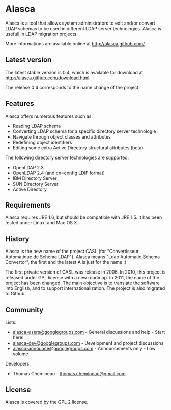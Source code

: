 
Alasca
======

Alasca is a tool that allows system administrators to edit and/or convert LDAP
schemas to be used in different LDAP server technologies. Alasca is usefull in
LDAP migration projects.

More informations are available online at http://alasca.github.com/.

Latest version
--------------

The latest stable version is 0.4, which is available for download at
http://alasca.github.com/download.html.

The release 0.4 corresponds to the name change of the project.

Features
--------

Alasca offers numerous features such as:

* Reading LDAP schema
* Converting LDAP schema for a specific directory server technologie
* Navigate through object classes and attributes
* Redefining object identifiers
* Editing some extra Active Directory structural attributes (beta)

The following directory server technologies are supported:

* OpenLDAP 2.3
* OpenLDAP 2.4 (and cn=config LDIF format)
* IBM Directory Server
* SUN Directory Server
* Active Directory

Requirements
------------

Alasca requires JRE 1.6, but should be compatible with JRE 1.5. It has been
tested under Linux, and Mac OS X.

History
-------

Alasca is the new name of the project CASL (for "Convertisseur Automatique de
Schema LDAP"). Alasca means "Ldap Automatic Schema Convertor", the first and
the latest A is just for the name ;)

The first private version of CASL was release in 2006. In 2010, this project is
released under GPL license with a new roadmap. In 2011, the name of the project
has been changed. The main objective is to translate the software into English,
and to support internationalization. The project is also migrated to Github.

Community
---------

Lists:

* alasca-users@googlegroups.com - General discussions and help - Start here!
* alasca-dev@googlegroups.com - Development and project discussions
* alasca-announce@googlegroups.com - Announcements only - Low volume

Developers:

* Thomas Chemineau - thomas.chemineau@gmail.com

License
-------

Alasca is covered by the GPL 2 license.

